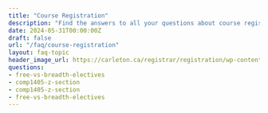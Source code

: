 ```yaml
---
title: "Course Registration"
description: "Find the answers to all your questions about course registration."
date: 2024-05-31T00:00:00Z
draft: false
url: "/faq/course-registration"
layout: faq-topic
header_image_url: https://carleton.ca/registrar/registration/wp-content/uploads/Computer-Science-768x512.jpg
questions:
- free-vs-breadth-electives
- comp1405-z-section
- comp1405-z-section
- free-vs-breadth-electives
---
```

